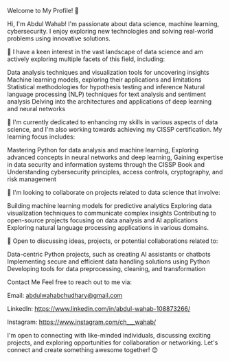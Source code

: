 Welcome to My Profile! 👋

Hi, I'm Abdul Wahab! I'm passionate about  data science, machine learning, cybersecurity. I enjoy exploring new technologies and solving real-world problems using innovative solutions.

👀 I have a keen interest in the vast landscape of data science and am actively exploring multiple facets of this field, including:

Data analysis techniques and visualization tools for uncovering insights Machine learning models,
exploring their applications and limitations Statistical methodologies for hypothesis testing and inference
Natural language processing (NLP) techniques for text analysis and sentiment analysis 
Delving into the architectures and applications of deep learning and neural networks


🌱 I'm currently dedicated to enhancing my skills in various aspects of data science, and I'm also working towards achieving my CISSP certification. My learning focus includes:

Mastering Python for data analysis and machine learning,
Exploring advanced concepts in neural networks and deep learning,
Gaining expertise in data security and information systems through the CISSP Book and
Understanding cybersecurity principles, access controls, cryptography, and risk management


💞️ I'm looking to collaborate on projects related to data science that involve:

Building machine learning models for predictive analytics
Exploring data visualization techniques to communicate complex insights
Contributing to open-source projects focusing on data analysis and AI applications
Exploring natural language processing applications in various domains.


🤝 Open to discussing ideas, projects, or potential collaborations related to:

Data-centric Python projects, such as creating AI assistants or chatbots
Implementing secure and efficient data handling solutions using Python
Developing tools for data preprocessing, cleaning, and transformation

Contact Me
Feel free to reach out to me via:

Email: abdulwahabchudhary@gmail.com

LinkedIn: https://www.linkedin.com/in/abdul-wahab-108873266/

Instagram: https://www.instagram.com/ch___wahab/

I'm open to connecting with like-minded individuals, discussing exciting projects, and exploring opportunities for collaboration or networking. Let's connect and create something awesome together! 😊

